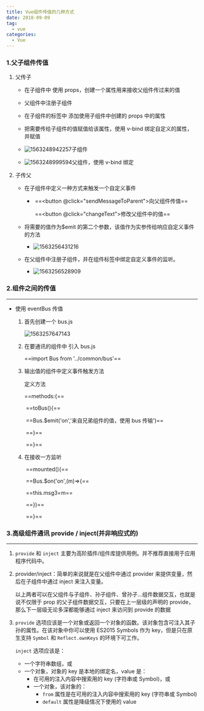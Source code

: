 ```yaml
---
title: Vue组件传值的几种方式
date: 2018-09-09
tag:
  - vue
categories:
  - Vue
---
```


### 1.父子组件传值

1. 父传子

   - 在子组件中 使用 props，创建一个属性用来接收父组件传过来的值

   - 父组件中注册子组件

   - 在子组件的标签中 添加使用子组件中创建的 props 中的属性

   - 把需要传给子组件的值赋值给该属性，使用 v-bind 绑定自定义的属性，并赋值

   - ![1563248942257](H:\biji\typora_imgs\1563248942257.png)子组件

   - ![1563248999594](H:\biji\typora_imgs\1563248999594.png)父组件，使用 v-bind 绑定

2. 子传父

   - 在子组件中定义一种方式来触发一个自定义事件

     - ​ ==<button @click="sendMessageToParent">向父组件传值</button>==

       ​ ==<button @click="changeText">修改父组件中的值</button>==

   - 将需要的值作为\$emit 的第二个参数，该值作为实参传给响应自定义事件的方法

     - ![1563256431216](H:\biji\typora_imgs\1563256431216.png)

   - 在父组件中注册子组件，并在组件标签中绑定自定义事件的监听。

     - ![1563256528909](H:\biji\typora_imgs\1563256528909.png)

### 2.组件之间的传值

---

- 使用 eventBus 传值

  1. 首先创建一个 bus.js

     ![1563257647143](H:\biji\typora_imgs\1563257647143.png)

  2. 在要通讯的组件中 引入 bus.js

     ==import Bus from '../common/bus'==

  3. 输出值的组件中定义事件触发方法

     定义方法

     ==methods:{==

     ​ ==toBus(){==

     ​ ==Bus.\$emit('on','来自兄弟组件的值，使用 bus 传输')==

     ​ ==}==

     ​ ==}==

  4. 在接收一方监听

     ​ ==mounted(){==

     ​ ==Bus.\$on('on',(m)=>{==

     ​ ==this.msg3=m==

     ​ ==})==

     ​ ==}==

### 3.高级组件通讯 provide / inject(并非响应式的)

---

1. `provide` 和 `inject` 主要为高阶插件/组件库提供用例。并不推荐直接用于应用程序代码中。

2. provider/inject：简单的来说就是在父组件中通过 provider 来提供变量，然后在子组件中通过 inject 来注入变量。

   以上两者可以在父组件与子组件、孙子组件、曾孙子...组件数据交互，也就是说不仅限于 prop 的父子组件数据交互，只要在上一层级的声明的 provide，那么下一层级无论多深都能够通过 inject 来访问到 provide 的数据

3. `provide` 选项应该是一个对象或返回一个对象的函数。该对象包含可注入其子孙的属性。在该对象中你可以使用 ES2015 Symbols 作为 key，但是只在原生支持 `Symbol` 和 `Reflect.ownKeys` 的环境下可工作。

   `inject` 选项应该是：

   - 一个字符串数组，或
   - 一个对象，对象的 key 是本地的绑定名，value 是：
     - 在可用的注入内容中搜索用的 key (字符串或 Symbol)，或
     - 一个对象，该对象的：
       - `from` 属性是在可用的注入内容中搜索用的 key (字符串或 Symbol)
       - `default` 属性是降级情况下使用的 value
